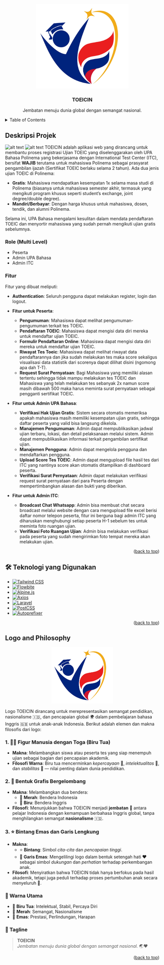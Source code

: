 <!-- Improved compatibility of back to top link -->

<a id="readme-top"></a>

<!-- PROJECT LOGO -->
<br />
<div align="center">
  <a href="https://github.com/Lavina-23/sistem-toeic">
    <img src="public/images/logo-toeicin.png" alt="TOEICIN Logo" width="300">
  </a>

  <h3 align="center">TOEICIN</h3>

  <p align="center">
    Jembatan menuju dunia global dengan semangat nasional.
  </p>
</div>

<!-- TABLE OF CONTENTS -->
<details>
  <summary>Table of Contents</summary>
  <ol>
    <li>
      <a href="#about-the-project">Deskripsi Projek</a>
      <ul>
        <li><a href="#built-with">Teknologi yang Digunakan</a></li>
      </ul>
    </li>
    <li><a href="#logo-and-philosophy">Filosofi Logo</a></li>
  </ol>
</details>

<!-- ABOUT THE PROJECT -->

## Deskripsi Projek

![alt text](/storage/app/public/img/image.png)
![alt text](/storage/app/public/img/dash-peserta.png)
TOEICIN adalah aplikasi web yang dirancang untuk membantu proses registrasi Ujian TOEIC yang diselenggarakan oleh UPA Bahasa Polinema yang bekerjasama dengan International Test Center (ITC), bersifat **WAJIB** terutama untuk mahasiswa Polinema sebagai prasyarat pengambilan ijazah (Sertifikat TOEIC berlaku selama 2 tahun). Ada dua jenis ujian TOEIC di Polinema:

-   **Gratis**: Mahasiswa mendapatkan kesempatan 1x selama masa studi di Polinema (biasanya untuk mahasiswa semester akhir, termasuk yang mengikuti program khusus seperti student’s exchange, joint degree/double degree).
-   **Mandiri/Berbayar**: Dengan harga khusus untuk mahasiswa, dosen, tendik, dan alumni Polinema.

Selama ini, UPA Bahasa mengalami kesulitan dalam mendata pendaftaran TOEIC dan menyortir mahasiswa yang sudah pernah mengikuti ujian gratis sebelumnya.

### Role (Multi Level)

-   Peserta
-   Admin UPA Bahasa
-   Admin ITC

### Fitur

Fitur yang dibuat meliputi:

-   **Authentication**: Seluruh pengguna dapat melakukan register, login dan logout.
-   **Fitur untuk Peserta**:
    -   **Pengumuman**: Mahasiswa dapat melihat pengumuman-pengumuman terkait tes TOEIC.
    -   **Pendaftaran TOEIC**: Mahasiswa dapat mengisi data diri mereka untuk mendaftar ujian TOEIC.
    -   **Formulir Pendaftaran Online**: Mahasiswa dapat mengisi data diri mereka untuk mendaftar ujian TOEIC.
    -   **Riwayat Tes Toeic**: Mahasiswa dapat melihat riwayat data pendaftarannya dan jika sudah melakukan tes maka score sekaligus visualisasi data statistik dari scorenya dapat dilihat disini (ngomong apa dah T-T).
    -   **Request Surat Pernyataan**: Bagi Mahasiswa yang memiliki alasan tertentu sehingga tidak mampu melakukan tes TOEIC dan Mahasiswa yang telah melakukan tes sebanyak 2x namun score masih dibawah 500 maka harus meminta surat pernyataan sebagai pengganti sertifikat TOEIC.
-   **Fitur untuk Admin UPA Bahasa**:

    -   **Verifikasi Hak Ujian Gratis**: Sistem secara otomatis memeriksa apakah mahasiswa masih memiliki kesempatan ujian gratis, sehingga daftar peserta yang valid bisa langsung dikelola.
    -   **Manajemen Pengumuman**: Admin dapat mempublikasikan jadwal ujian terbaru, lokasi, dan detail pelaksanaan melalui sistem. Admin dapat mempublikasikan informasi terkait pengambilan sertifikat ujian.
    -   **Manajemen Pengguna**: Admin dapat mengelola pengguna dan mendaftarkan pengguna.
    -   **Upload Score Tes TOEIC**: Admin dapat mengupload file hasil tes dari ITC yang nantinya score akan otomatis ditampilkan di dashboard peserta.
    -   **Verifikasi Surat Pernyataan**: Admin dapat melakukan verifikasi request surat pernyataan dari para Peserta dengan mempertimbangkan alasan dan bukti yang diberikan.

-   **Fitur untuk Admin ITC**:
    -   **Broadcast Chat Whatsapp**: Admin bisa membuat chat secara broadcast melalui website dengan cara mengupload file excel berisi daftar nomor telepon peserta, fitur ini berguna bagi admin ITC yang diharuskan menghubungi setiap peserta H-1 sebelum tes untuk meminta foto ruangan ujian.
    -   **Verifikasi Foto Ruangan Ujian**: Admin bisa melakukan verifikasi pada peserta yang sudah mengirimkan foto tempat mereka akan melakukan ujian.

<p align="right">(<a href="#readme-top">back to top</a>)</p>

## 🛠️ Teknologi yang Digunakan

-   [![Tailwind CSS](https://img.shields.io/badge/TailwindCSS-06B6D4?style=for-the-badge&logo=tailwindcss&logoColor=white)](https://tailwindcss.com)
-   [![Flowbite](https://img.shields.io/badge/Flowbite-38BDF8?style=for-the-badge&logo=flowbite&logoColor=white)](https://flowbite.com)
-   [![Alpine.js](https://img.shields.io/badge/Alpine.js-8BC0D0?style=for-the-badge&logo=alpine.js&logoColor=black)](https://alpinejs.dev)
-   [![Axios](https://img.shields.io/badge/Axios-5A29E4?style=for-the-badge&logo=axios&logoColor=white)](https://axios-http.com)
-   [![Laravel](https://img.shields.io/badge/Laravel-Vite-FF2D20?style=for-the-badge&logo=laravel&logoColor=white)](https://laravel.com)
-   [![PostCSS](https://img.shields.io/badge/PostCSS-DD3A0A?style=for-the-badge&logo=postcss&logoColor=white)](https://postcss.org)
-   [![Autoprefixer](https://img.shields.io/badge/Autoprefixer-DD3735?style=for-the-badge&logo=autoprefixer&logoColor=white)](https://github.com/postcss/autoprefixer)

<p align="right">(<a href="#readme-top">back to top</a>)</p>

<!-- LOGO AND PHILOSOPHY -->

## Logo and Philosophy

<div align="center">
  <img src="public/images/logo-toeicin.png" alt="TOEICIN Logo" width="200"/>
</div>

Logo TOEICIN dirancang untuk merepresentasikan semangat pendidikan, nasionalisme 🇮🇩, dan pencapaian global 🌍 dalam pembelajaran bahasa Inggris 🇬🇧 untuk anak-anak Indonesia. Berikut adalah elemen dan makna filosofis dari logo:

### 1. 🧑‍🎓 Figur Manusia dengan Toga (Biru Tua)

-   **Makna**: Melambangkan siswa atau peserta tes yang siap menempuh ujian sebagai bagian dari pencapaian akademik.
-   **Filosofi Warna**: Biru tua mencerminkan _kepercayaan_ 🤝, _intelektualitas_ 📘, dan _stabilitas_ 🧭 — nilai penting dalam dunia pendidikan.

### 2. 🌊 Bentuk Grafis Bergelombang

-   **Makna**: Melambangkan dua bendera:
    -   🔴 **Merah**: Bendera Indonesia
    -   🔵 **Biru**: Bendera Inggris
-   **Filosofi**: Menunjukkan bahwa TOEICIN menjadi **jembatan** 🌉 antara pelajar Indonesia dengan kemampuan berbahasa Inggris global, tanpa menghilangkan semangat **nasionalisme** 🇮🇩.

### 3. ⭐ Bintang Emas dan Garis Lengkung

-   **Makna**:
    -   ⭐ **Bintang**: Simbol _cita-cita_ dan _pencapaian tinggi_.
    -   💛 **Garis Emas**: Mengelilingi logo dalam bentuk setengah hati ❤️ sebagai simbol _dukungan_ dan _perhatian_ terhadap perkembangan anak.
-   **Filosofi**: Menyiratkan bahwa TOEICIN tidak hanya berfokus pada hasil akademik, tetapi juga peduli terhadap proses pertumbuhan anak secara menyeluruh 🌱.

### 🎨 Warna Utama

-   🔵 **Biru Tua**: Intelektual, Stabil, Percaya Diri
-   🔴 **Merah**: Semangat, Nasionalisme
-   💛 **Emas**: Prestasi, Perlindungan, Harapan

### 🏫 Tagline

> **TOEICIN**  
> _Jembatan menuju dunia global dengan semangat nasional._ 🌏❤️

<p align="right">(<a href="#readme-top">back to top</a>)</p>
